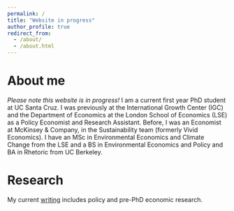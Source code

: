 ```yaml
---
permalink: /
title: "Website in progress"
author_profile: true
redirect_from: 
  - /about/
  - /about.html
---
```


About me
======
*Please note this website is in progress!* I am a current first year PhD student at UC Santa Cruz. I was previously at the International Growth Center (IGC) and the Department of Economics at the London School of Economics (LSE) as a Policy Economist and Research Assistant. Before, I was an Economist at McKinsey & Company, in the Sustainability team (formerly Vivid Economics). I have an MSc in Environmental Economics and Climate Change from the LSE and a BS in Environmental Economics and Policy and BA in Rhetoric from UC Berkeley.

Research
======
My current [writing](https://allegra-saggese-econ.github.io/publications/) includes policy and pre-PhD economic research. 
